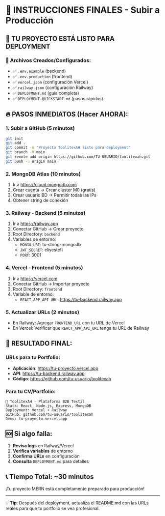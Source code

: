 # 🎯 INSTRUCCIONES FINALES - Subir a Producción

## 🚀 TU PROYECTO ESTÁ LISTO PARA DEPLOYMENT

### 📁 Archivos Creados/Configurados:
- ✅ `.env.example` (backend)
- ✅ `.env.production` (frontend)
- ✅ `vercel.json` (configuración Vercel)
- ✅ `railway.json` (configuración Railway)
- ✅ `DEPLOYMENT.md` (guía completa)
- ✅ `DEPLOYMENT-QUICKSTART.md` (pasos rápidos)

## 🔥 PASOS INMEDIATOS (Hacer AHORA):

### 1. **Subir a GitHub** (5 minutos)
```bash
git init
git add .
git commit -m "Proyecto ToolitexAH listo para deployment"
git branch -M main
git remote add origin https://github.com/TU-USUARIO/toolitexah.git
git push -u origin main
```

### 2. **MongoDB Atlas** (10 minutos)
1. Ir a https://cloud.mongodb.com
2. Crear cuenta → Crear cluster M0 (gratis)
3. Crear usuario BD → Permitir todas las IPs
4. Obtener string de conexión

### 3. **Railway - Backend** (5 minutos)
1. Ir a https://railway.app
2. Conectar GitHub → Crear proyecto
3. Root Directory: `backend`
4. Variables de entorno:
   - `MONGO_URI`: tu-string-mongodb
   - `JWT_SECRET`: eliyestefi
   - `PORT`: 3001

### 4. **Vercel - Frontend** (5 minutos)
1. Ir a https://vercel.com
2. Conectar GitHub → Importar proyecto
3. Root Directory: `frontend`
4. Variable de entorno:
   - `REACT_APP_API_URL`: https://tu-backend.railway.app

### 5. **Actualizar URLs** (2 minutos)
- En Railway: Agregar `FRONTEND_URL` con tu URL de Vercel
- En Vercel: Verificar que `REACT_APP_API_URL` tenga tu URL de Railway

## 🎉 RESULTADO FINAL:

### URLs para tu Portfolio:
- **Aplicación**: https://tu-proyecto.vercel.app
- **API**: https://tu-backend.railway.app
- **Código**: https://github.com/tu-usuario/toolitexah

### Para tu CV/Portfolio:
```
🧵 ToolitexAH - Plataforma B2B Textil
Stack: React, Node.js, Express, MongoDB
Deployment: Vercel + Railway
GitHub: github.com/tu-usuario/toolitexah
Demo: tu-proyecto.vercel.app
```

## 🆘 Si algo falla:

1. **Revisa logs** en Railway/Vercel
2. **Verifica variables** de entorno
3. **Confirma URLs** en configuración
4. **Consulta** `DEPLOYMENT.md` para detalles

## 📞 Tiempo Total: ~30 minutos

¡Tu proyecto MERN está completamente preparado para producción!

---

💡 **Tip**: Después del deployment, actualiza el README.md con las URLs reales para que tu portfolio se vea profesional.
